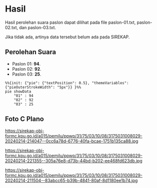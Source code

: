 # Hasil

Hasil perolehan suara paslon dapat dilihat pada file paslon-01.txt, paslon-02.txt, dan paslon-03.txt.

Jika tidak ada, artinya data tersebut belum ada pada SIREKAP.

## Perolehan Suara

 * Paslon 01: **94**.
 * Paslon 02: **92**.
 * Paslon 03: **25**.

```mermaid
%%{init: {"pie": {"textPosition": 0.5}, "themeVariables": {"pieOuterStrokeWidth": "5px"}} }%%
pie showData
    "01" : 94
    "02" : 92
    "03" : 25
```
## Foto C Plano

https://sirekap-obj-formc.kpu.go.id/a015/pemilu/ppwp/31/75/03/10/08/3175031008029-20240214-214047--0cc6a78d-6776-40fa-bcae-1751b135ca88.jpg

https://sirekap-obj-formc.kpu.go.id/a015/pemilu/ppwp/31/75/03/10/08/3175031008029-20240214-221355--305a76e8-d73b-44bd-b202-ee468fd623db.jpg

https://sirekap-obj-formc.kpu.go.id/a015/pemilu/ppwp/31/75/03/10/08/3175031008029-20240214-211504--83abcc65-b39b-4841-80af-8d1180ee1b74.jpg

